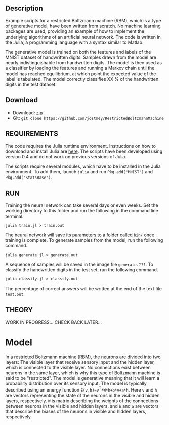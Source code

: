 ## Description

Example scripts for a restricted Boltzmann machine (RBM), which is a type of generative model, have been written from scratch. No machine learning packages are used, providing an example of how to implement the underlying algorithms of an artificial neural network. The code is written in the Julia, a programming language with a syntax similar to Matlab.

The generative model is trained on both the features and labels of the MNIST dataset of handwritten digits. Samples drawn from the model are nearly indistinguishable from handwritten digits. The model is then used as a classifier by loading the features and running a Markov chain until the model has reached equilibrium, at which point the expected value of the label is tabulated. The model correctly classifies XX % of the handwritten digits in the test dataset.

## Download

* Download: [zip](https://github.com/jostmey/RestrictedBoltzmannMachine/zipball/master)
* Git: `git clone https://github.com/jostmey/RestrictedBoltzmannMachine`

## REQUIREMENTS

The code requires the Julia runtime environment. Instructions on how to download and install Julia are [here](http://julialang.org/). The scripts have been developed using version 0.4 and do not work on previous versions of Julia.

The scripts require several modules, which have to be installed in the Julia environment. To add them, launch `julia` and run `Pkg.add("MNIST")` and `Pkg.add("StatsBase")`.

## RUN

Training the neural network can take several days or even weeks. Set the working directory to this folder and run the following in the command line terminal.

`julia train.jl > train.out`

The neural network will save its parameters to a folder called `bin/` once training is complete. To generate samples from the model, run the following command.

`julia generate.jl > generate.out`

A sequence of samples will be saved in the image file `generate.???`. To classify the handwritten digits in the test set, run the following command.

`julia classify.jl > classify.out`

The percentage of correct answers will be written at the end of the text file `test.out`.

## THEORY

WORK IN PROGRESS... CHECK BACK LATER...

# Model

In a restricted Boltzmann machine (RBM), the neurons are divided into two layers: The visible layer that receive sensory input and the hidden layer, which is connected to the visible layer. No connections exist between neurons in the same layer, which is why this type of Boltzmann machine is said to be "restricted". The model is generative meaning that it will learn a probability distribution over its sensory input. The model is typically described using an energy function `E(v,h)=v`<sup>T</sup>`*W*h+b*v+a*h`. Here `v` and `h` are vectors representing the state of the neurons in the visible and hidden layers, respectively. `W` is matrix describing the weights of the connections between neurons in the visible and hidden layers, and `b` and `a` are vectors that describe the biases of the neurons in visible and hidden layers, respectively.









